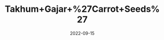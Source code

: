 ---
title: 'Takhum+Gajar+%27Carrot+Seeds%27'
date: '2022-09-15' 
metatag: '' 
inventory: '0' 
draft: false 
# meta description 
shortDescripton: ''
description: 'Seed'
longdescription: ''
featured: True
# product Price
price: '40.0'
# Product Short Description
shortDescription: ''
productID: '8D2CCE99-9D2A-ED11-9968-005056B3A416'
type: 'products'
category: 'Seed' 
thumnailproduct: 'https://aminsaddiquidawakhana.eralive.net/images/products/8D2CCE99-9D2A-ED11-9968-005056B3A4161.png' 
images:
  - image: 'images/products/8D2CCE99-9D2A-ED11-9968-005056B3A4161.png'  
Variants:
---